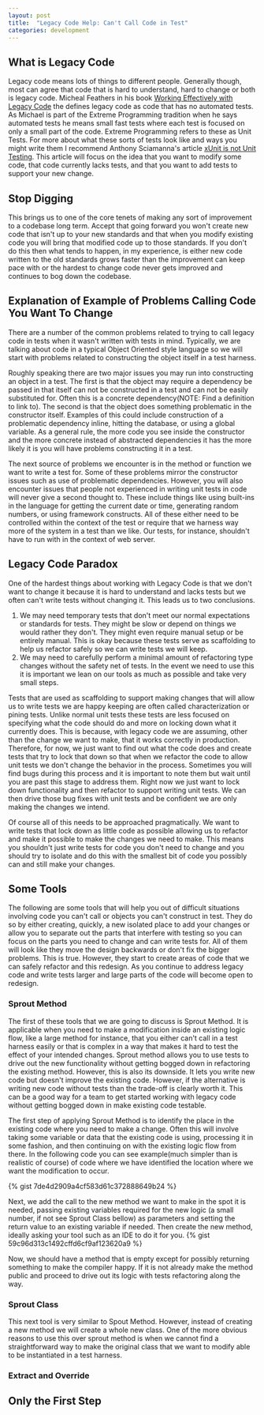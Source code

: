 ```yaml
---
layout: post
title:  "Legacy Code Help: Can't Call Code in Test"
categories: development
---
```

## What is Legacy Code

Legacy code means lots of things to different people. Generally though, most can agree that code that is hard to understand, hard to change or both is legacy code. Micheal Feathers in his book [Working Effectively with Legacy Code](https://www.amazon.com/dp/0131177052/ref=cm_sw_em_r_mt_dp_U_PcTxDbGHF7KWE) the defines legacy code as code that has no automated tests. As Michael is part of the Extreme Programming tradition when he says automated tests he means small fast tests where each test is focused on only a small part of the code. Extreme Programming refers to these as Unit Tests. For more about what these sorts of tests look like and ways you might write them I recommend Anthony Sciamanna's article [xUnit is not Unit Testing](https://anthonysciamanna.com/2014/12/06/xunit-is-not-unit-testing.html). This article will focus on the idea that you want to modify some code, that code currently lacks tests, and that you want to add tests to support your new change.

## Stop Digging

This brings us to one of the core tenets of making any sort of improvement to a codebase long term. Accept that going forward you won't create new code that isn't up to your new standards and that when you modify existing code you will bring that modified code up to those standards. If you don't do this then what tends to happen, in my experience, is either new code written to the old standards grows faster than the improvement can keep pace with or the hardest to change code never gets improved and continues to bog down the codebase.

## Explanation of Example of Problems Calling Code You Want To Change

There are a number of the common problems related to trying to call legacy code in tests when it wasn't written with tests in mind. Typically, we are talking about code in a typical Object Oriented style language so we will start with problems related to constructing the object itself in a test harness.

Roughly speaking there are two major issues you may run into constructing an object in a test. The first is that the object may require a dependency be passed in that itself can not be constructed in a test and can not be easily substituted for. Often this is a concrete dependency(NOTE: Find a definition to link to). The second is that the object does something problematic in the constructor itself. Examples of this could include construction of a problematic dependency inline, hitting the database, or using a global variable. As a general rule, the more code you see inside the constructor and the more concrete instead of abstracted dependencies it has the more likely it is you will have problems constructing it in a test.

The next source of problems we encounter is in the method or function we want to write a test for. Some of these problems mirror the constructor issues such as use of problematic dependencies. However, you will also encounter issues that people not experienced in writing unit tests in code will never give a second thought to. These include things like using built-ins in the language for getting the current date or time, generating random numbers, or using framework constructs. All of these either need to be controlled within the context of the test or require that we harness way more of the system in a test than we like. Our tests, for instance, shouldn't have to run with in the context of web server.

## Legacy Code Paradox

One of the hardest things about working with Legacy Code is that we don't want to change it because it is hard to understand and lacks tests but we often can't write tests without changing it. This leads us to two conclusions.

1. We may need temporary tests that don't meet our normal expectations or standards for tests. They might be slow or depend on things we would rather they don't. They might even require manual setup or be entirely manual. This is okay because these tests serve as scaffolding to help us refactor safely so we can write tests we will keep.
2. We may need to carefully perform a minimal amount of refactoring type changes without the safety net of tests. In the event we need to use this it is important we lean on our tools as much as possible and take very small steps.

Tests that are used as scaffolding to support making changes that will allow us to write tests we are happy keeping are often called characterization or pining tests. Unlike normal unit tests these tests are less focused on specifying what the code should do and more on locking down what it currently does. This is because, with legacy code we are assuming, other than the change we want to make, that it works correctly in production. Therefore, for now, we just want to find out what the code does and create tests that try to lock that down so that when we refactor the code to allow unit tests we don't change the behavior in the process. Sometimes you will find bugs during this process and it is important to note them but wait until you are past this stage to address them. Right now we just want to lock down functionality and then refactor to support writing unit tests. We can then drive those bug fixes with unit tests and be confident we are only making the changes we intend.

Of course all of this needs to be approached pragmatically. We want to write tests that lock down as little code as possible allowing us to refactor and make it possible to make the changes we need to make. This means you shouldn't just write tests for code you don't need to change and you should try to isolate and do this with the smallest bit of code you possibly can and still make your changes.

## Some Tools

The following are some tools that will help you out of difficult situations involving code you can't call or objects you can't construct in test. They do so by either creating, quickly, a new isolated place to add your changes or allow you to separate out the parts that interfere with testing so you can focus on the parts you need to change and can write tests for. All of them will look like they move the design backwards or don't fix the bigger problems. This is true. However, they start to create areas of code that we can safely refactor and this redesign. As you continue to address legacy code and write tests larger and large parts of the code will become open to redesign.

### Sprout Method

The first of these tools that we are going to discuss is Sprout Method. It is applicable when you need to make a modification inside an existing logic flow, like a large method for instance, that you either can't call in a test harness easily or that is complex in a way that makes it hard to test the effect of your intended changes. Sprout method allows you to use tests to drive out the new functionality without getting bogged down in refactoring the existing method. However, this is also its downside. It lets you write new code but doesn't improve the existing code. However, if the alternative is writing new code without tests than the trade-off is clearly worth it. This can be a good way for a team to get started working with legacy code without getting bogged down in make existing code testable.

The first step of applying Sprout Method is to identify the place in the existing code where you need to make a change. Often this will involve taking some variable or data that the existing code is using, processing it in some fashion, and then continuing on with the existing logic flow from there. In the following code you can see example(much simpler than is realistic of course) of code where we have identified the location where we want the modification to occur.

{% gist 7de4d2909a4cf583d61c372888649b24 %}

Next, we add the call to the new method we want to make in the spot it is needed, passing existing variables required for the new logic (a small number, if not see Sprout Class bellow) as parameters and setting the return value to an existing variable if needed. Then create the new method, ideally asking your tool such as an IDE to do it for you.
{% gist 59c96d313c1492cffd6cf9af123620a9 %}

Now, we should have a method that is empty except for possibly returning something to make the compiler happy. If it is not already make the method public and proceed to drive out its logic with tests refactoring along the way.

### Sprout Class

This next tool is very similar to Spout Method. However, instead of creating a new method we will create a whole new class. One of the more obvious reasons to use this over sprout method is when we cannot find a straightforward way to make the original class that we want to modify able to be instantiated in a test harness. 

### Extract and Override

## Only the First Step
